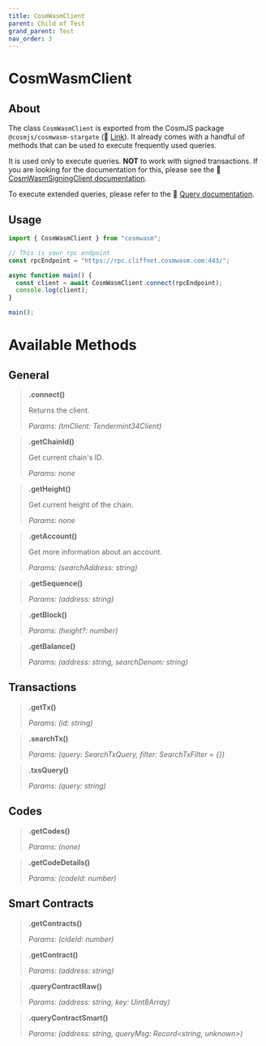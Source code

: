 ```yaml
---
title: CosmWasmClient
parent: Child of Test
grand_parent: Test
nav_order: 3
---
```


# CosmWasmClient

## About
The class `CosmWasmClient` is exported from the CosmJS package `@cosmjs/cosmwasm-stargate` (🔗 [Link](https://github.com/cosmos/cosmjs/tree/main/packages/cosmwasm-stargate)).  It already comes with a handful of methods that can be used to execute frequently used queries.

It is used only to execute queries. **NOT** to work with signed transactions. If you are looking for the documentation for this, please see the 🔗 [CosmWasmSigningClient documentation](CosmWasmSigningClient.md).

To execute extended queries, please refer to the 🔗 [Query documentation](../queries/index.md).

## Usage

```ts
import { CosmWasmClient } from "cosmwasm";

// This is your rpc endpoint
const rpcEndpoint = "https://rpc.cliffnet.cosmwasm.com:443/";

async function main() {
  const client = await CosmWasmClient.connect(rpcEndpoint);
  console.log(client);
}

main();
```

# Available Methods

## General
>**.connect()**
>
> Returns the client.
>
>*Params: (tmClient: Tendermint34Client)*

>**.getChainId()**
>
> Get current chain's ID.
>
>*Params: none*

>**.getHeight()**
>
> Get current height of the chain.
>
>*Params: none*

>**.getAccount()**
>
> Get more information about an account.
>
>*Params: (searchAddress: string)*

>**.getSequence()**
>
>*Params: (address: string)*

>**.getBlock()**
>
>*Params: (height?: number)*

>**.getBalance()**
>
>*Params: (address: string, searchDenom: string)*


## Transactions

>**.getTx()**
>
>*Params: (id: string)*

>**.searchTx()**
>
>*Params: (query: SearchTxQuery, filter: SearchTxFilter = {})*

>**.txsQuery()**
>
>*Params: (query: string)*

## Codes

>**.getCodes()**
>
>*Params: (none)*

>**.getCodeDetails()**
>
>*Params: (codeId: number)*

## Smart Contracts

>**.getContracts()**
>
>*Params: (cideId: number)*

>**.getContract()**
>
>*Params: (address: string)*

>**.queryContractRaw()**
>
>*Params: (address: string, key: Uint8Array)*

>**.queryContractSmart()**
>
>*Params: (address: string, queryMsg: Record<string, unknown>)*


